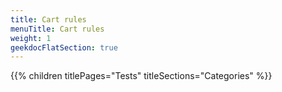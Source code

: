 ```yaml
---
title: Cart rules
menuTitle: Cart rules
weight: 1 
geekdocFlatSection: true
---
```


{{% children titlePages="Tests" titleSections="Categories" %}}
